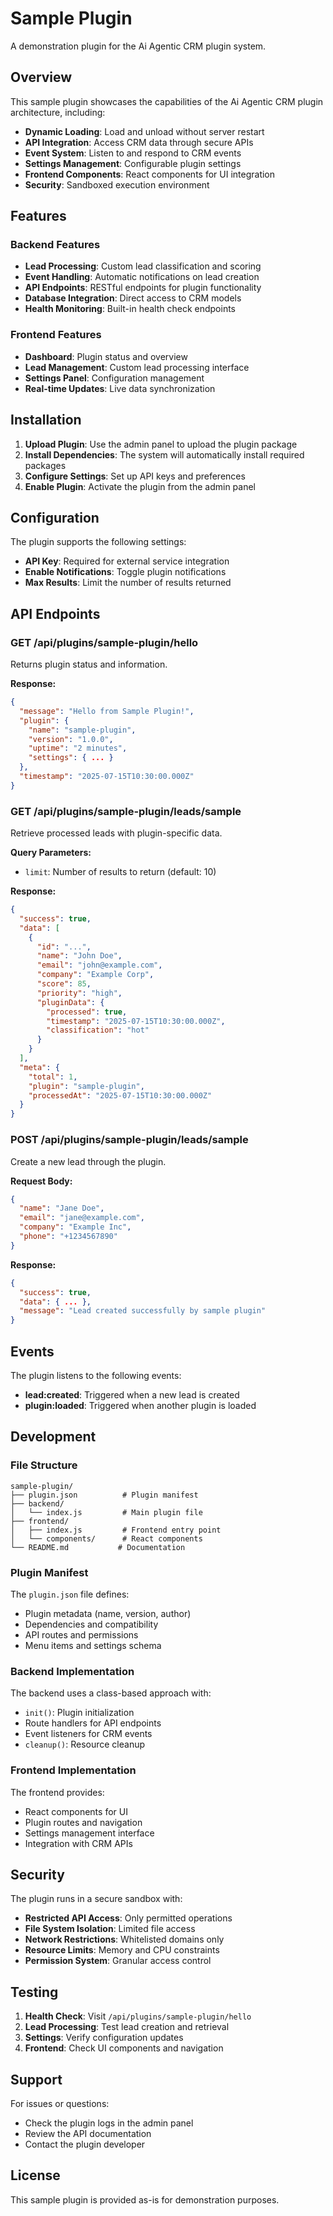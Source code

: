 # Sample Plugin

A demonstration plugin for the Ai Agentic CRM plugin system.

## Overview

This sample plugin showcases the capabilities of the Ai Agentic CRM plugin architecture, including:

- **Dynamic Loading**: Load and unload without server restart
- **API Integration**: Access CRM data through secure APIs
- **Event System**: Listen to and respond to CRM events
- **Settings Management**: Configurable plugin settings
- **Frontend Components**: React components for UI integration
- **Security**: Sandboxed execution environment

## Features

### Backend Features
- **Lead Processing**: Custom lead classification and scoring
- **Event Handling**: Automatic notifications on lead creation
- **API Endpoints**: RESTful endpoints for plugin functionality
- **Database Integration**: Direct access to CRM models
- **Health Monitoring**: Built-in health check endpoints

### Frontend Features
- **Dashboard**: Plugin status and overview
- **Lead Management**: Custom lead processing interface
- **Settings Panel**: Configuration management
- **Real-time Updates**: Live data synchronization

## Installation

1. **Upload Plugin**: Use the admin panel to upload the plugin package
2. **Install Dependencies**: The system will automatically install required packages
3. **Configure Settings**: Set up API keys and preferences
4. **Enable Plugin**: Activate the plugin from the admin panel

## Configuration

The plugin supports the following settings:

- **API Key**: Required for external service integration
- **Enable Notifications**: Toggle plugin notifications
- **Max Results**: Limit the number of results returned

## API Endpoints

### GET /api/plugins/sample-plugin/hello
Returns plugin status and information.

**Response:**
```json
{
  "message": "Hello from Sample Plugin!",
  "plugin": {
    "name": "sample-plugin",
    "version": "1.0.0",
    "uptime": "2 minutes",
    "settings": { ... }
  },
  "timestamp": "2025-07-15T10:30:00.000Z"
}
```

### GET /api/plugins/sample-plugin/leads/sample
Retrieve processed leads with plugin-specific data.

**Query Parameters:**
- `limit`: Number of results to return (default: 10)

**Response:**
```json
{
  "success": true,
  "data": [
    {
      "id": "...",
      "name": "John Doe",
      "email": "john@example.com",
      "company": "Example Corp",
      "score": 85,
      "priority": "high",
      "pluginData": {
        "processed": true,
        "timestamp": "2025-07-15T10:30:00.000Z",
        "classification": "hot"
      }
    }
  ],
  "meta": {
    "total": 1,
    "plugin": "sample-plugin",
    "processedAt": "2025-07-15T10:30:00.000Z"
  }
}
```

### POST /api/plugins/sample-plugin/leads/sample
Create a new lead through the plugin.

**Request Body:**
```json
{
  "name": "Jane Doe",
  "email": "jane@example.com",
  "company": "Example Inc",
  "phone": "+1234567890"
}
```

**Response:**
```json
{
  "success": true,
  "data": { ... },
  "message": "Lead created successfully by sample plugin"
}
```

## Events

The plugin listens to the following events:

- **lead:created**: Triggered when a new lead is created
- **plugin:loaded**: Triggered when another plugin is loaded

## Development

### File Structure
```
sample-plugin/
├── plugin.json          # Plugin manifest
├── backend/
│   └── index.js         # Main plugin file
├── frontend/
│   ├── index.js         # Frontend entry point
│   └── components/      # React components
└── README.md           # Documentation
```

### Plugin Manifest
The `plugin.json` file defines:
- Plugin metadata (name, version, author)
- Dependencies and compatibility
- API routes and permissions
- Menu items and settings schema

### Backend Implementation
The backend uses a class-based approach with:
- `init()`: Plugin initialization
- Route handlers for API endpoints
- Event listeners for CRM events
- `cleanup()`: Resource cleanup

### Frontend Implementation
The frontend provides:
- React components for UI
- Plugin routes and navigation
- Settings management interface
- Integration with CRM APIs

## Security

The plugin runs in a secure sandbox with:
- **Restricted API Access**: Only permitted operations
- **File System Isolation**: Limited file access
- **Network Restrictions**: Whitelisted domains only
- **Resource Limits**: Memory and CPU constraints
- **Permission System**: Granular access control

## Testing

1. **Health Check**: Visit `/api/plugins/sample-plugin/hello`
2. **Lead Processing**: Test lead creation and retrieval
3. **Settings**: Verify configuration updates
4. **Frontend**: Check UI components and navigation

## Support

For issues or questions:
- Check the plugin logs in the admin panel
- Review the API documentation
- Contact the plugin developer

## License

This sample plugin is provided as-is for demonstration purposes. 